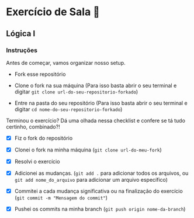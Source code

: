 # Exercício de Sala 🏫  

## Lógica I

### Instruções

Antes de começar, vamos organizar nosso setup.

* Fork esse repositório 

* Clone o fork na sua máquina (Para isso basta abrir o seu terminal e digitar `git clone url-do-seu-repositorio-forkado`)

* Entre na pasta do seu repositório (Para isso basta abrir o seu terminal e digitar `cd nome-do-seu-repositorio-forkado`)

Terminou o exercício? Dá uma olhada nessa checklist e confere se tá tudo certinho, combinado?!

- [x] Fiz o fork do repositório

- [x] Clonei o fork na minha máquina (`git clone url-do-meu-fork`)

- [x] Resolvi o exercício

- [x] Adicionei as mudanças. (`git add .` para adicionar todos os arquivos, ou `git add nome_do_arquivo` para adicionar um arquivo específico)

- [x] Commitei a cada mudança significativa ou na finalização do exercício (`git commit -m "Mensagem do commit"`)

- [x] Pushei os commits na minha branch (`git push origin nome-da-branch`)
